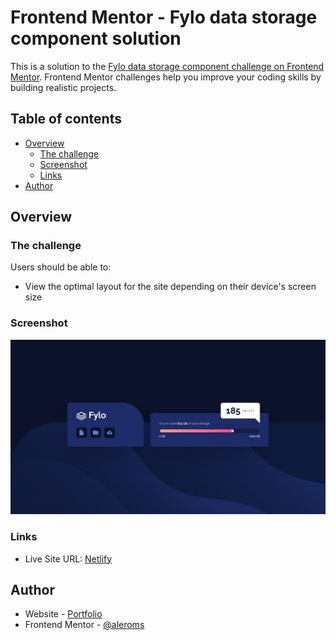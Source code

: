 # Frontend Mentor - Fylo data storage component solution

This is a solution to the [Fylo data storage component challenge on Frontend Mentor](https://www.frontendmentor.io/challenges/fylo-data-storage-component-1dZPRbV5n). Frontend Mentor challenges help you improve your coding skills by building realistic projects. 

## Table of contents

- [Overview](#overview)
  - [The challenge](#the-challenge)
  - [Screenshot](#screenshot)
  - [Links](#links)
- [Author](#author)

## Overview

### The challenge

Users should be able to:

- View the optimal layout for the site depending on their device's screen size

### Screenshot

![](./design/desktop-design.jpg)
### Links

- Live Site URL: [Netlify](https://euphonious-starburst-526d88.netlify.app/)

## Author

- Website - [Portfolio](https://santiagomorales.netlify.app/)
- Frontend Mentor - [@aleroms](https://www.frontendmentor.io/profile/aleroms)